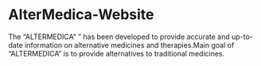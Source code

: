 # AlterMedica-Website
The “ALTERMEDICA” ” has been developed to provide accurate and up-to-date information on alternative medicines and therapies.Main goal of “ALTERMEDICA” is to provide alternatives to traditional medicines.
